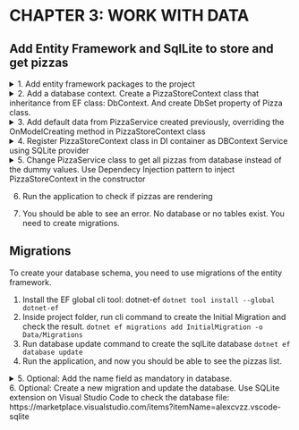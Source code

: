 # CHAPTER 3: WORK WITH DATA

## Add Entity Framework and SqlLite to store and get pizzas

<details>
<summary>1. Add entity framework packages to the project</summary>

```
dotnet add package Microsoft.EntityFrameworkCore
dotnet add package Microsoft.EntityFrameworkCore.Sqlite
dotnet add package Microsoft.EntityFrameworkCore.Design
```

</details>
<details>
<summary>2. Add a database context. Create a PizzaStoreContext class that inheritance from EF class: DbContext. And create DbSet property of Pizza class.</summary>

```
using Microsoft.EntityFrameworkCore;

namespace BlazorPizzaApp;

public class PizzaStoreContext : DbContext
{
    public PizzaStoreContext(DbContextOptions<PizzaStoreContext> options) : base(options)
    {
    }

    public DbSet<Pizza> Pizzas { get; set; }
}
```

</details>
<details>
<summary>3. Add default data from PizzaService created previously, overriding the OnModelCreating method in PizzaStoreContext class </summary>

```
protected override void OnModelCreating(ModelBuilder modelBuilder)
    {
        base.OnModelCreating(modelBuilder);

        modelBuilder.Entity<Pizza>().HasData(
            new Pizza { Id = 1, Name = "Margherita", Description = "Tomato, mozzarella, basil", Price = 5.99m, Vegetarian = false },
            new Pizza { Id = 2, Name = "Pepperoni", Description = "Pepperoni, mozzarella, tomato", Price = 7.99m, Vegetarian = false },
            new Pizza { Id = 3, Name = "Vegetarian", Description = "Peppers, onions, mushrooms, mozzarella, tomato", Price = 6.99m, Vegetarian = true },
            new Pizza { Id = 4, Name = "Hawaiian", Description = "Ham, pineapple, mozzarella, tomato", Price = 8.99m, Vegetarian = false }
        );
    }
```

</details>
<details>
<summary>4. Register PizzaStoreContext class in DI container as DBContext Service using SQLite provider</summary>

```
builder.Services.AddDbContext<PizzaStoreContext>(options =>
    options.UseSqlite("Data Source=pizza.db"));
```

</details>
<details>
<summary>5. Change PizzaService class to get all pizzas from database instead of the dummy values. Use Dependecy Injection pattern to inject PizzaStoreContext in the constructor</summary>

```
public class PizzaService
{
    private readonly PizzaContext db;

    public PizzaService(PizzaContext db)
    {
        this.db = db;
    }
    public Pizza[] GetPizzas()
    {
        // var pizzas = new[]
        // {
        //     new Pizza { Id = 1, Name = "Margherita", Description = "Tomato, mozzarella, basil", Price = 5.99m, Vegetarian = true },
        //     new Pizza { Id = 2, Name = "Pepperoni", Description = "Pepperoni, mozzarella, tomato", Price = 7.99m, Vegetarian = false },
        //     new Pizza { Id = 3, Name = "Vegetarian", Description = "Peppers, onions, mushrooms, mozzarella, tomato", Price = 6.99m, Vegetarian = true },
        //     new Pizza { Id = 4, Name = "Hawaiian", Description = "Ham, pineapple, mozzarella, tomato", Price = 8.99m, Vegetarian = false },
        // };
        return db.Pizzas.ToArray();
    }
}
```

</details>

6. Run the application to check if pizzas are rendering

7. You should be able to see an error. No database or no tables exist. You need to create migrations.

## Migrations

To create your database schema, you need to use migrations of the entity framework.

1. Install the EF global cli tool: dotnet-ef 
`dotnet tool install --global dotnet-ef`
2. Inside project folder, run cli command to create the Initial Migration and check the result.
`dotnet ef migrations add InitialMigration -o Data/Migrations`
3. Run database update command to create the sqlLite database
`dotnet ef database update`
4. Run the application, and now you should be able to see the pizzas list.
<details>
<summary>5. Optional: Add the name field as mandatory in database.</summary>

`modelBuilder.Entity<Pizza>().Property(p => p.Name).IsRequired();`

</details>
6. Optional: Create a new migration and update the database. Use SQLite extension on Visual Studio Code to check the database file: https://marketplace.visualstudio.com/items?itemName=alexcvzz.vscode-sqlite